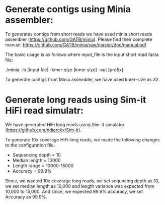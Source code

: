 # Generate contigs using Minia assembler:

To generates contigs from short reads we have used minia short reads assembler (https://github.com/GATB/minia).
Please find their complete manual: https://github.com/GATB/minia/raw/master/doc/manual.pdf

The basic usage is as follows where input_file is the input short read fasta file:

./minia -in [input file] -kmer-size [kmer size] -out [prefix]

To generate contigs from Minia assembler, we have used kmer-size as 32.


# Generate long reads using Sim-it HiFi read simulatr:

We have generated HiFi long reads using Sim-it simulator (https://github.com/ndierckx/Sim-it). 

To generate 10x coverage HiFi long reads, we made the following changes to the configuration file.
* Sequencing depth         = 10
* Median length            = 10000
* Length range             = 10000-15000
* Accuracy                 = 99.9%

Since, we wanted 10x coverage long reads, we set sequncing depth as 10, we set median length as 10,000 and length variance was expected  from 10,000 to 15,000.
And since, we expected 99.9% accuracy, we set Accuracy as 99.9%.

